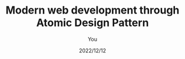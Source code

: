 ---
title: Modern web development through Atomic Design Pattern
date: 2022/12/12
description: Modern web development through Atomic Design Pattern
tag: Atomic Design Pattern
author: You
---